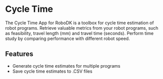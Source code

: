 # Cycle Time

The Cycle Time App for RoboDK is a toolbox for cycle time estimation of robot programs.
Retrieve valuable metrics from your robot programs, such as feasibility, travel length (mm) and travel time (seconds).
Perform time study by comparing performance with different robot speed.

## Features

- Generate cycle time estimates for multiple programs
- Save cycle time estimates to .CSV files
